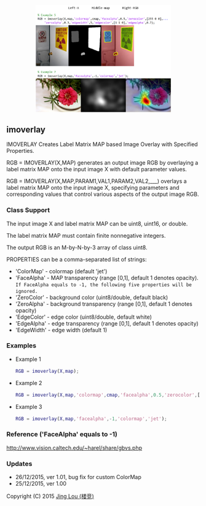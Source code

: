 <div align="center"><img class="aligncenter" src="https://raw.githubusercontent.com/jinglou/downloads/master/image-processing-toolbox/demos/imoverlay/demo_imoverlay_result.png" alt="Image Processing Toolbox using MATLAB - imoverlay" title="Image Processing Toolbox using MATLAB - imoverlay" width="70%"/></div>

## imoverlay

IMOVERLAY Creates Label Matrix MAP based Image Overlay with Specified Properties.

  RGB = IMOVERLAY(X,MAP) generates an output image RGB by overlaying a label matrix MAP onto the input image X with default parameter values.

  RGB = IMOVERLAY(X,MAP,PARAM1,VAL1,PARAM2,VAL2,___) overlays a label matrix MAP onto the input image X, specifying parameters and corresponding values that control various aspects of the output image RGB.

### Class Support

  The input image X and label matrix MAP can be uint8, uint16, or double.

  The label matrix MAP must contain finite nonnegative integers.

  The output RGB is an M-by-N-by-3 array of class uint8.

  PROPERTIES can be a comma-separated list of strings:
  - 'ColorMap'   -  colormap   (default 'jet')
  - 'FaceAlpha'  -  MAP transparency  (range [0,1], default 1 denotes opacity). `If FaceAlpha equals to -1, the following five properties will be ignored.`
  - 'ZeroColor'  -  background color  (uint8/double, default black)
  - 'ZeroAlpha'  -  background transparency (range [0,1], default 1 denotes opacity)
  - 'EdgeColor'  -  edge color (uint8/double, default white)
  - 'EdgeAlpha'  -  edge transparency (range [0,1], default 1 denotes opacity)
  - 'EdgeWidth'  -  edge width (default 1)

### Examples

  - Example 1
	```matlab  
	RGB = imoverlay(X,map);
	```

  - Example 2
	```matlab
  	RGB = imoverlay(X,map,'colormap',cmap,'facealpha',0.5,'zerocolor',[255 0 0],'zeroalpha',0.3,'edgewidth',5,'edgecolor',[1 1 0],'edgealpha',0.7);
	```

  - Example 3
	```matlab
  	RGB = imoverlay(X,map,'facealpha',-1,'colormap','jet');
	```


### Reference ('FaceAlpha' equals to -1)

  http://www.vision.caltech.edu/~harel/share/gbvs.php

### Updates

  - 26/12/2015, ver 1.01, bug fix for custom ColorMap
  - 25/12/2015, ver 1.00


Copyright (C) 2015 [Jing Lou (楼竞)](http://www.loujing.com)

